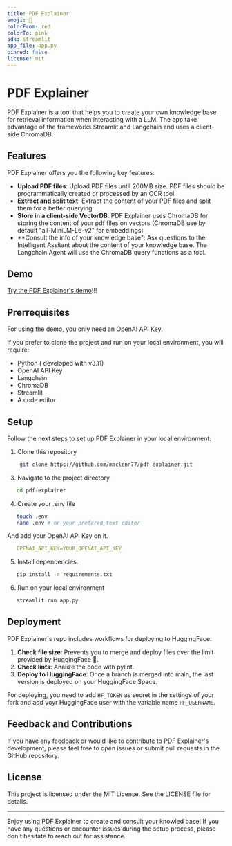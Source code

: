 ```yaml
---
title: PDF Explainer
emoji: 📝
colorFrom: red
colorTo: pink
sdk: streamlit
app_file: app.py
pinned: false
license: mit
---
```


# PDF Explainer
PDF Explainer is a tool that helps you to create your own knowledge base for retrieval information when interacting with a LLM. The app take advantage of the frameworks Streamlit and Langchain and uses a client-side ChromaDB.

## Features

PDF Explainer offers you the following key features:

- **Upload PDF files**: Upload PDF files until 200MB size. PDF files should be programmatically created or processed by an OCR tool.
- **Extract and split text**: Extract the content of your PDF files and split them for a better querying.
- **Store in a client-side VectorDB**: PDF Explainer uses ChromaDB for storing the content of your pdf files on vectors (ChromaDB use by default "all-MiniLM-L6-v2" for embeddings)
- **Consult the info of your knowledge base": Ask questions to the Intelligent Assitant about the content of your knowledge base. The Langchain Agent will use the ChromaDB query functions as a tool.

## Demo 

[Try the PDF Explainer's demo](https://huggingface.co/spaces/maclenn77/pdf-explainer)!!!

## Prerrequisites

For using the demo, you only need an OpenAI API Key.

If you prefer to clone the project and run on your local environment, you will require:

- Python ( developed with v3.11)
- OpenAI API Key
- Langchain
- ChromaDB
- Streamlit
- A code editor

## Setup

Follow the next steps to set up PDF Explainer in your local environment:

1. Clone this repository

```bash
    git clone https://github.com/maclenn77/pdf-explainer.git
```

3. Navigate to the project directory
```bash
   cd pdf-explainer
```
4. Create your .env file
```bash
   touch .env
   nano .env # or your prefered text editor
```
 And add your OpenAI API Key on it.
```yaml
   OPENAI_API_KEY=YOUR_OPENAI_API_KEY
```
5. Install dependencies.
```bash
   pip install -r requirements.txt
```
6. Run on your local environment
```bash
   streamlit run app.py
```

## Deployment

PDF Explainer's repo includes workflows for deploying to HuggingFace. 

1. **Check file size**: Prevents you to merge and deploy files over the limit provided by HuggingFace 🤗.
2. **Check lints**: Analize the code with pylint.
3. **Deploy to HuggingFace**: Once a branch is merged into main, the last version is deployed on your HuggingFace Space.

For deploying, you need to add `HF_TOKEN` as secret in the settings of your fork and add yoyr HuggingFace user with the variable name `HF_USERNAME`.

## Feedback and Contributions
If you have any feedback or would like to contribute to PDF Explainer's development, please feel free to open issues or submit pull requests in the GitHub repository.

## License
This project is licensed under the MIT License. See the LICENSE file for details.

---

Enjoy using PDF Explainer to create and consult your knowled base! If you have any questions or encounter issues during the setup process, please don't hesitate to reach out for assistance.
